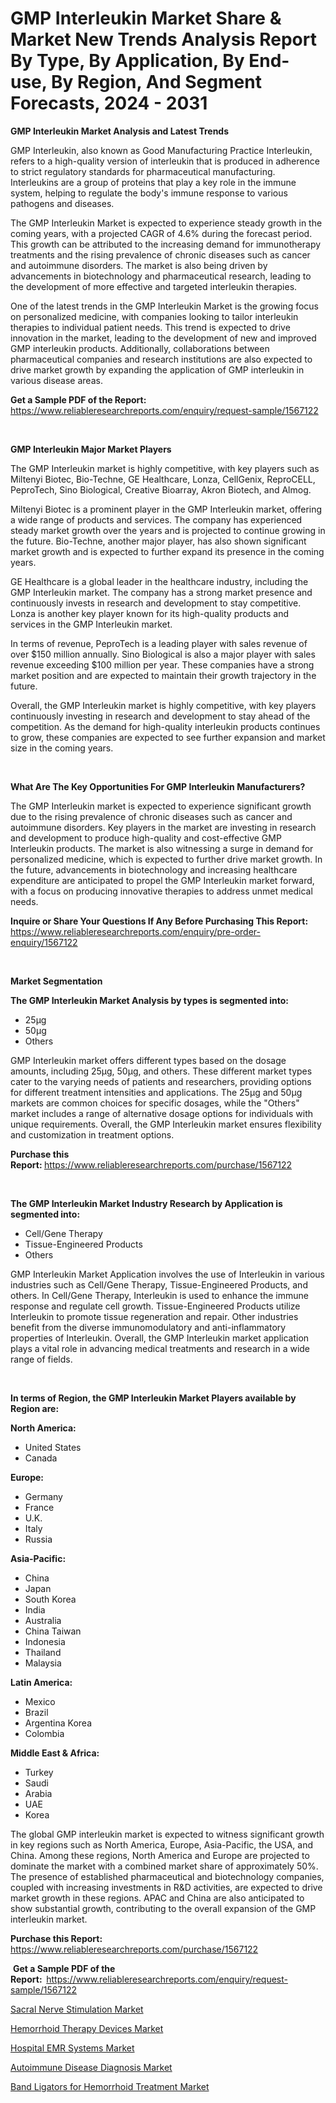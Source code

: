 <p><h1>GMP Interleukin Market Share & Market New Trends Analysis Report By Type, By Application, By End-use, By Region, And Segment Forecasts, 2024 - 2031</h1></p><p><strong>GMP Interleukin Market Analysis and Latest Trends</strong></p>
<p><p>GMP Interleukin, also known as Good Manufacturing Practice Interleukin, refers to a high-quality version of interleukin that is produced in adherence to strict regulatory standards for pharmaceutical manufacturing. Interleukins are a group of proteins that play a key role in the immune system, helping to regulate the body's immune response to various pathogens and diseases.</p><p>The GMP Interleukin Market is expected to experience steady growth in the coming years, with a projected CAGR of 4.6% during the forecast period. This growth can be attributed to the increasing demand for immunotherapy treatments and the rising prevalence of chronic diseases such as cancer and autoimmune disorders. The market is also being driven by advancements in biotechnology and pharmaceutical research, leading to the development of more effective and targeted interleukin therapies.</p><p>One of the latest trends in the GMP Interleukin Market is the growing focus on personalized medicine, with companies looking to tailor interleukin therapies to individual patient needs. This trend is expected to drive innovation in the market, leading to the development of new and improved GMP interleukin products. Additionally, collaborations between pharmaceutical companies and research institutions are also expected to drive market growth by expanding the application of GMP interleukin in various disease areas.</p></p>
<p><strong>Get a Sample PDF of the Report:&nbsp;</strong> <a href="https://www.reliableresearchreports.com/enquiry/request-sample/1567122">https://www.reliableresearchreports.com/enquiry/request-sample/1567122</a></p>
<p>&nbsp;</p>
<p><strong>GMP Interleukin Major Market Players</strong></p>
<p><p>The GMP Interleukin market is highly competitive, with key players such as Miltenyi Biotec, Bio-Techne, GE Healthcare, Lonza, CellGenix, ReproCELL, PeproTech, Sino Biological, Creative Bioarray, Akron Biotech, and Almog. </p><p>Miltenyi Biotec is a prominent player in the GMP Interleukin market, offering a wide range of products and services. The company has experienced steady market growth over the years and is projected to continue growing in the future. Bio-Techne, another major player, has also shown significant market growth and is expected to further expand its presence in the coming years.</p><p>GE Healthcare is a global leader in the healthcare industry, including the GMP Interleukin market. The company has a strong market presence and continuously invests in research and development to stay competitive. Lonza is another key player known for its high-quality products and services in the GMP Interleukin market.</p><p>In terms of revenue, PeproTech is a leading player with sales revenue of over $150 million annually. Sino Biological is also a major player with sales revenue exceeding $100 million per year. These companies have a strong market position and are expected to maintain their growth trajectory in the future.</p><p>Overall, the GMP Interleukin market is highly competitive, with key players continuously investing in research and development to stay ahead of the competition. As the demand for high-quality interleukin products continues to grow, these companies are expected to see further expansion and market size in the coming years.</p></p>
<p>&nbsp;</p>
<p><strong>What Are The Key Opportunities For GMP Interleukin Manufacturers?</strong></p>
<p><p>The GMP Interleukin market is expected to experience significant growth due to the rising prevalence of chronic diseases such as cancer and autoimmune disorders. Key players in the market are investing in research and development to produce high-quality and cost-effective GMP Interleukin products. The market is also witnessing a surge in demand for personalized medicine, which is expected to further drive market growth. In the future, advancements in biotechnology and increasing healthcare expenditure are anticipated to propel the GMP Interleukin market forward, with a focus on producing innovative therapies to address unmet medical needs.</p></p>
<p><strong>Inquire or Share Your Questions If Any Before Purchasing This Report:</strong> <a href="https://www.reliableresearchreports.com/enquiry/pre-order-enquiry/1567122">https://www.reliableresearchreports.com/enquiry/pre-order-enquiry/1567122</a></p>
<p>&nbsp;</p>
<p><strong>Market Segmentation</strong></p>
<p><strong>The GMP Interleukin Market Analysis by types is segmented into:</strong></p>
<p><ul><li>25μg</li><li>50μg</li><li>Others</li></ul></p>
<p><p>GMP Interleukin market offers different types based on the dosage amounts, including 25μg, 50μg, and others. These different market types cater to the varying needs of patients and researchers, providing options for different treatment intensities and applications. The 25μg and 50μg markets are common choices for specific dosages, while the "Others" market includes a range of alternative dosage options for individuals with unique requirements. Overall, the GMP Interleukin market ensures flexibility and customization in treatment options.</p></p>
<p><strong>Purchase this Report:&nbsp;</strong><a href="https://www.reliableresearchreports.com/purchase/1567122">https://www.reliableresearchreports.com/purchase/1567122</a></p>
<p>&nbsp;</p>
<p><strong>The GMP Interleukin Market Industry Research by Application is segmented into:</strong></p>
<p><ul><li>Cell/Gene Therapy</li><li>Tissue-Engineered Products</li><li>Others</li></ul></p>
<p><p>GMP Interleukin Market Application involves the use of Interleukin in various industries such as Cell/Gene Therapy, Tissue-Engineered Products, and others. In Cell/Gene Therapy, Interleukin is used to enhance the immune response and regulate cell growth. Tissue-Engineered Products utilize Interleukin to promote tissue regeneration and repair. Other industries benefit from the diverse immunomodulatory and anti-inflammatory properties of Interleukin. Overall, the GMP Interleukin market application plays a vital role in advancing medical treatments and research in a wide range of fields.</p></p>
<p>&nbsp;</p>
<p><strong>In terms of Region, the GMP Interleukin Market Players available by Region are:</strong></p>
<p>
    <p> <strong> North America: </strong>
        <ul>
            <li>United States</li>
            <li>Canada</li>
        </ul>
        </p> 
    <p> <strong> Europe: </strong>
        <ul>
            <li>Germany</li>
            <li>France</li>
            <li>U.K.</li>
            <li>Italy</li>
            <li>Russia</li>
        </ul>
        </p> 
    <p> <strong> Asia-Pacific: </strong>
        <ul>
            <li>China</li>
            <li>Japan</li>
            <li>South Korea</li>
            <li>India</li>
            <li>Australia</li>
            <li>China Taiwan</li>
            <li>Indonesia</li>
            <li>Thailand</li>
            <li>Malaysia</li>
        </ul>
        </p> 
    <p> <strong> Latin America: </strong>
        <ul>
            <li>Mexico</li>
            <li>Brazil</li>
            <li>Argentina Korea</li>
            <li>Colombia</li>
        </ul>
        </p> 
    <p> <strong> Middle East & Africa: </strong>
        <ul>
            <li>Turkey</li>
            <li>Saudi</li>
            <li>Arabia</li>
            <li>UAE</li>
            <li>Korea</li>
        </ul>
    </p>
    </p>
<p><p>The global GMP interleukin market is expected to witness significant growth in key regions such as North America, Europe, Asia-Pacific, the USA, and China. Among these regions, North America and Europe are projected to dominate the market with a combined market share of approximately 50%. The presence of established pharmaceutical and biotechnology companies, coupled with increasing investments in R&D activities, are expected to drive market growth in these regions. APAC and China are also anticipated to show substantial growth, contributing to the overall expansion of the GMP interleukin market.</p></p>
<p><strong>Purchase this Report: </strong><a href="https://www.reliableresearchreports.com/purchase/1567122">https://www.reliableresearchreports.com/purchase/1567122</a></p>
<p>&nbsp;<strong>Get a Sample PDF of the Report:&nbsp;&nbsp;</strong><a href="https://www.reliableresearchreports.com/enquiry/request-sample/1567122">https://www.reliableresearchreports.com/enquiry/request-sample/1567122</a></p>
<p><strong></strong></p>
<p><p><a href="https://medium.com/@soledadroob625/sacral-nerve-stimulation-market-share-evolution-and-market-growth-trends-2024-2031-bc4ed2e354c7">Sacral Nerve Stimulation Market</a></p><p><a href="https://github.com/kufem1/Market-Research-Report-List-1/blob/main/hemorrhoid-therapy-devices-market.md">Hemorrhoid Therapy Devices Market</a></p><p><a href="https://medium.com/@soledadroob625/hospital-emr-systems-market-outlook-industry-overview-and-forecast-2024-to-2031-2a22a27346c3">Hospital EMR Systems Market</a></p><p><a href="https://medium.com/@elzaziemann1943/autoimmune-disease-diagnosis-market-competitive-analysis-market-trends-and-forecast-to-2031-43c853a8868f">Autoimmune Disease Diagnosis Market</a></p><p><a href="https://github.com/singletonthaxterkelliehr2df/Market-Research-Report-List-1/blob/main/band-ligators-for-hemorrhoid-treatment-market.md">Band Ligators for Hemorrhoid Treatment Market</a></p></p>